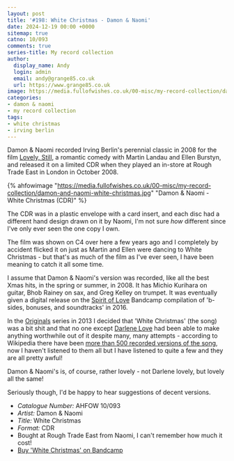 ```yaml
---
layout: post
title: '#198: White Christmas - Damon & Naomi'
date: 2024-12-19 00:00 +0000
sitemap: true
catno: 10/093
comments: true
series-title: My record collection 
author:
  display_name: Andy
  login: admin
  email: andy@grange85.co.uk
  url: https://www.grange85.co.uk
image: https://media.fullofwishes.co.uk/00-misc/my-record-collection/damon-and-naomi-white-christmas.jpg
categories:
- damon & naomi
- my record collection
tags:
- white christmas
- irving berlin
---
```

Damon & Naomi recorded Irving Berlin's perennial classic in 2008 for the film [Lovely, Still](https://en.wikipedia.org/wiki/Lovely,_Still), a romantic comedy with Martin Landau and Ellen Burstyn, and released it on a limited CDR when they played an in-store at Rough Trade East in London in October 2008.

{% ahfowimage "https://media.fullofwishes.co.uk/00-misc/my-record-collection/damon-and-naomi-white-christmas.jpg" "Damon & Naomi - White Christmas (CDR)" %}

The CDR was in a plastic envelope with a card insert, and each disc had a different hand design drawn on it by Naomi, I'm not sure _how_ different since I've only ever seen the one copy I own.

The film was shown on C4 over here a few years ago and I completely by accident flicked it on just as Martin and Ellen were dancing to White Christmas - but that's as much of the film as I've ever seen, I have been meaning to catch it all some time.

I assume that Damon & Naomi's version was recorded, like all the best Xmas hits, in the spring or summer, in 2008. It has Michio Kurihara on guitar, Bhob Rainey on sax, and Greg Kelley on trumpet. It was eventually given a digital release on the [Spirit of Love](https://damonandnaomi.bandcamp.com/album/spirit-of-love-b-sides-bonuses-and-soundtracks) Bandcamp compilation of 'b-sides, bonuses, and soundtracks' in 2016.

In the [Originals](/category/originals/) series in 2013 I decided that 'White Christmas' (the song) was a bit shit and that no one except [Darlene Love](https://www.youtube.com/watch?v=9RB8z28THPc) had been able to make anything worthwhile out of it despite many, many attempts - according to Wikipedia there have been [more than 500 recorded versions of the song](https://en.wikipedia.org/wiki/White_Christmas_(song)#Other_versions), now I haven't listened to them all but I have listened to quite a few and they are all pretty awful!

Damon & Naomi's is, of course, rather lovely - not Darlene lovely, but lovely all the same! 

Seriously though, I'd be happy to hear suggestions of decent versions.

 - *Catalogue Number:* AHFOW 10/093
 - *Artist:* Damon & Naomi
 - *Title:* White Christmas
 - *Format:* CDR
 - Bought at Rough Trade East from Naomi, I can't remember how much it cost!
 - [Buy 'White Christmas' on Bandcamp](https://damonandnaomi.bandcamp.com/track/white-christmas)

